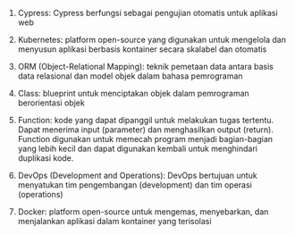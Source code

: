 1. Cypress:
Cypress berfungsi sebagai pengujian otomatis untuk aplikasi web

2. Kubernetes:
platform open-source yang digunakan untuk mengelola dan menyusun aplikasi berbasis kontainer secara skalabel dan otomatis

3. ORM (Object-Relational Mapping):
teknik pemetaan data antara basis data relasional dan model objek dalam bahasa pemrograman

4. Class:
blueprint untuk menciptakan objek dalam pemrograman berorientasi objek

5. Function:
kode yang dapat dipanggil untuk melakukan tugas tertentu. Dapat menerima input (parameter) dan menghasilkan output (return). Function digunakan untuk memecah program menjadi bagian-bagian yang lebih kecil dan dapat digunakan kembali untuk menghindari duplikasi kode.

6. DevOps (Development and Operations):
DevOps bertujuan untuk menyatukan tim pengembangan (development) dan tim operasi (operations)

7. Docker:
platform open-source untuk mengemas, menyebarkan, dan menjalankan aplikasi dalam kontainer yang terisolasi